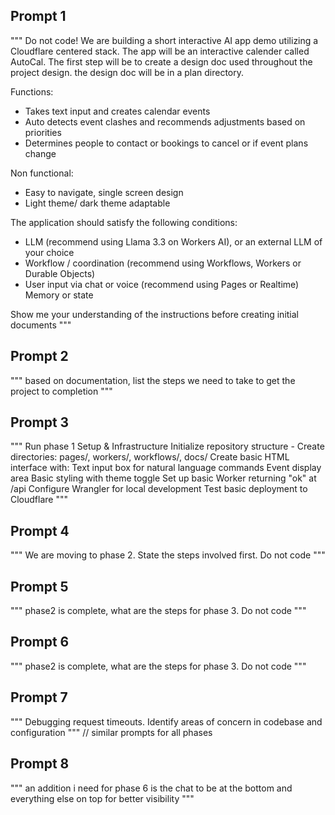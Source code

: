 ## Prompt 1
"""
Do not code! We are building a short interactive AI app demo utilizing a Cloudflare centered stack. The app will be an interactive calender called AutoCal. 
The first step will be to create a design doc used throughout the project design. the design doc will be in a plan directory.

Functions:
- Takes text input and creates calendar events
- Auto detects event clashes and recommends adjustments based on priorities
- Determines people to contact or bookings to cancel or if event plans change

Non functional:
- Easy to navigate, single screen design
- Light theme/ dark theme adaptable

The application should satisfy the following conditions:
- LLM (recommend using Llama 3.3 on Workers AI), or an external LLM of your choice
- Workflow / coordination (recommend using Workflows, Workers or Durable Objects)
- User input via chat or voice (recommend using Pages or Realtime)
    Memory or state

Show me your understanding of the instructions before creating initial documents
"""

## Prompt 2
"""
based on documentation, list the steps we need to take to get the project to completion
"""

## Prompt 3
"""
Run phase 1
Setup & Infrastructure
Initialize repository structure - Create directories: pages/, workers/, workflows/, docs/
Create basic HTML interface with:
Text input box for natural language commands
Event display area
Basic styling with theme toggle
Set up basic Worker returning "ok" at /api
Configure Wrangler for local development
Test basic deployment to Cloudflare
"""

## Prompt 4
"""
We are moving to phase 2. State the steps involved first. Do not code
"""

## Prompt 5
"""
phase2 is complete, what are the steps for phase 3. Do not code
"""

## Prompt 6
"""
phase2 is complete, what are the steps for phase 3. Do not code
"""

## Prompt 7
"""
Debugging request timeouts. Identify areas of concern in codebase and configuration
"""
// similar prompts for all phases
## Prompt 8
"""
an addition i need for phase 6 is the chat to be at the bottom and everything else on top for better visibility
"""